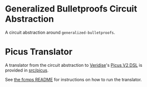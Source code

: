 # Generalized Bulletproofs Circuit Abstraction

A circuit abstraction around `generalized-bulletproofs`.

# Picus Translator

A translator from the circuit abstraction to [Veridise](https://veridise.com)'s [Picus V2 DSL](https://docs.veridise.com) is provided in [src/picus](./src/picus/).

See [the fcmps README](../README.md) for instructions on how to run the translator.